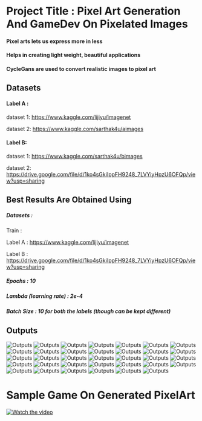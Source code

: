 # Project Title : Pixel Art Generation And GameDev On Pixelated Images
#### Pixel arts lets us express more in less
#### Helps in creating light weight, beautiful applications
#### CycleGans are used to convert realistic images to pixel art


## Datasets
#### Label A :

dataset 1: https://www.kaggle.com/lijiyu/imagenet

dataset 2: https://www.kaggle.com/sarthak4u/aimages

#### Label B:

dataset 1: https://www.kaggle.com/sarthak4u/bimages

dataset 2: https://drive.google.com/file/d/1ko4sGkiIppFH9248_7LVYiyHpzU6OFQp/view?usp=sharing



## Best Results Are Obtained Using 

##### Datasets :

Train :

Label A : https://www.kaggle.com/lijiyu/imagenet

Label B : https://drive.google.com/file/d/1ko4sGkiIppFH9248_7LVYiyHpzU6OFQp/view?usp=sharing

##### Epochs  : 10

##### Lambda (learning rate)  : 2e-4

##### Batch Size : 10 for both the labels (though can be kept different)


## Outputs
![Outputs](Outputs/0.png)
![Outputs](Outputs/1.png)
![Outputs](Outputs/2.png)
![Outputs](Outputs/3.png)
![Outputs](Outputs/4.png)
![Outputs](Outputs/5.png)
![Outputs](Outputs/6.png)
![Outputs](Outputs/7.png)
![Outputs](Outputs/8.png)
![Outputs](Outputs/9.png)
![Outputs](Outputs/10.png)
![Outputs](Outputs/11.png)
![Outputs](Outputs/12.png)
![Outputs](Outputs/13.png)
![Outputs](Outputs/14.png)
![Outputs](Outputs/15.png)
![Outputs](Outputs/16.png)
![Outputs](Outputs/17.png)
![Outputs](Outputs/18.png)
![Outputs](Outputs/19.png)
![Outputs](Outputs/20.png)
![Outputs](Outputs/21.png)
![Outputs](Outputs/22.png)
![Outputs](Outputs/23.png)
![Outputs](Outputs/24.png)
![Outputs](Outputs/25.png)
![Outputs](Outputs/26.png)
![Outputs](Outputs/27.png)
![Outputs](Outputs/28.png)
![Outputs](Outputs/29.png)
![Outputs](Outputs/30.png)
![Outputs](Outputs/31.png)
![Outputs](Outputs/32.png)
![Outputs](Outputs/33.png)

# Sample Game On Generated PixelArt
[![Watch the video](https://user-images.githubusercontent.com/69719805/152995588-8cccfcf6-8b78-461c-95ac-3c7c35061290.png)](https://www.youtube.com/watch?v=ttAzAnJ94l8)
